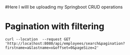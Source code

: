 #Here I willl be uploading my Springboot CRUD operations

# Pagination with filtering
```
curl --location  --request GET 'http://localhost:8080/api/employees/search&pagination?firstname=a&lastname=x&offset=0&pageSize=2'

```